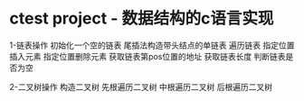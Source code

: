 # ctest project - 数据结构的c语言实现
1-链表操作
    初始化一个空的链表
    尾插法构造带头结点的单链表
    遍历链表
    指定位置插入元素
    指定位置删除元素
    获取链表第pos位置的地址
    获取链表长度
    判断链表是否为空

2-二叉树操作
    构造二叉树
    先根遍历二叉树
    中根遍历二叉树
    后根遍历二叉树
